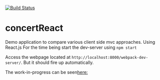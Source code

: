 [![Build Status](https://travis-ci.org/holgergp/concertReact.svg?branch=master)](https://travis-ci.org/holgergp/concertReact)
# concertReact
Demo application to compare various client side mvc approaches. Using React.js
For the time being start the dev-server using `npm start`

Access the webpage located at `http://localhost:8000/webpack-dev-server/`. But it should fire up automatically.

The work-in-progress can be seen[here:](http://concertreact.herokuapp.com/ ) 
